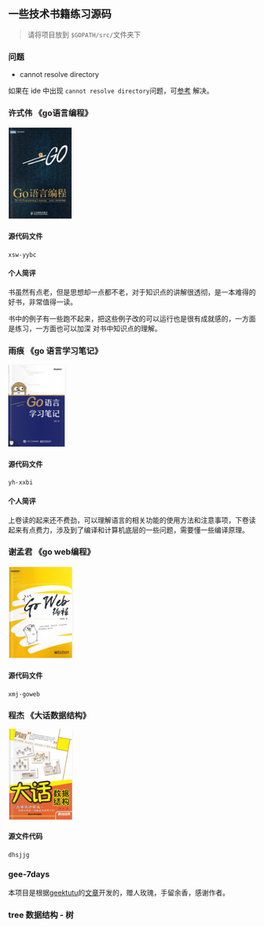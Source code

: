 ## 一些技术书籍练习源码

> 请将项目放到 `$GOPATH/src/`文件夹下

### 问题

+ cannot resolve directory

如果在 ide 中出现 `cannot resolve directory`问题，可[参考](https://blog.csdn.net/weixin_44024220/article/details/105960432) 解决。

### 许式伟 《go语言编程》

![许式伟 《go语言编程》](assets/xsw.png)

#### 源代码文件

`xsw-yybc`

#### 个人简评

书虽然有点老，但是思想却一点都不老，对于知识点的讲解很透彻，是一本难得的好书，非常值得一读。

书中的例子有一些跑不起来，把这些例子改的可以运行也是很有成就感的，一方面是练习，一方面也可以加深 对书中知识点的理解。

### 雨痕 《go 语言学习笔记》

![雨痕 《go 语言学习笔记》](assets/xxbj.png)

#### 源代码文件

`yh-xxbi`

#### 个人简评

上卷读的起来还不费劲，可以理解语言的相关功能的使用方法和注意事项，下卷读起来有点费力，涉及到了编译和计算机底层的一些问题，需要懂一些编译原理。

### 谢孟君 《go web编程》

![谢孟君 go web 编程](assets/xmj-goweb.png)

#### 源代码文件

`xmj-goweb`

### 程杰 《大话数据结构》

![程杰 《大话设计模式》](assets/dhsjjg.png)

#### 源文件代码

`dhsjjg`

### gee-7days

本项目是根据[geektutu](https://github.com/geektutu)的[文章](https://geektutu.com/post/gee.html)开发的，赠人玫瑰，手留余香，感谢作者。

### tree 数据结构 - 树








